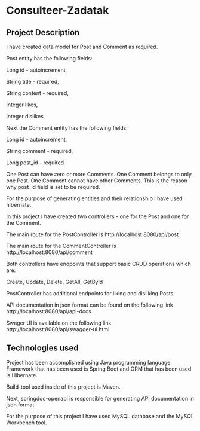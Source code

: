 # Consulteer-Zadatak

<h2>Project Description</h2>

I have created data model for Post and Comment as required.

Post entity has the following fields:

Long id - autoincrement,

String title - required,

String content - required,

Integer likes,

Integer dislikes

Next the Comment entity has the following fields:

Long id - autoincrement,

String comment - required,

Long post_id - required


One Post can have zero or more Comments. One Comment belongs to only one
Post. One Comment cannot have other Comments. This is the reason why post_id field is set to be required.

For the purpose of generating entities and their relationship I have used hibernate.

In this project I have created two controllers - one for the Post and one for the Comment.

The main route for the PostController is http://localhost:8080/api/post

The main route for the CommentController is http://localhost:8080/api/comment

Both controllers have endpoints that support basic CRUD operations  which are: 

Create, Update, Delete, GetAll, GetById

PostController has additional endpoints for liking and disliking Posts.

API documentation in json format can be found on the following link http://localhost:8080/api/api-docs

Swager UI is available on the following link http://localhost:8080/api/swagger-ui.html

<h2>Technologies used</h2>

Project has been accomplished using Java programming language. Framework that has been used is Spring Boot and ORM that has been used is Hibernate.

Build-tool used inside of this project is Maven.

Next, springdoc-openapi is responsible for generating API documentation in json format. 

For the purpose of this project I have used MySQL database and the MySQL Workbench tool.
